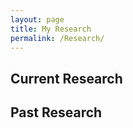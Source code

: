 ```yaml
---
layout: page
title: My Research
permalink: /Research/
---
```

## Current Research

## Past Research
<!-- Click [here][neel-link] to see my research. -->


<!-- [neel-link]: /neel-research.md -->
